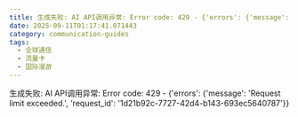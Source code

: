 ```yaml
---
title: 生成失败: AI API调用异常: Error code: 429 - {'errors': {'message': 'Request limit exceeded.', 'request_id': 'f4ab7cbc-b082-4e2e-ab0e-79301d0fecb5'}}
date: 2025-09-11T01:17:41.071443
category: communication-guides
tags:
  - 全球通信
  - 流量卡
  - 国际漫游
---
```


生成失败: AI API调用异常: Error code: 429 - {'errors': {'message': 'Request limit exceeded.', 'request_id': '1d21b92c-7727-42d4-b143-693ec5640787'}}